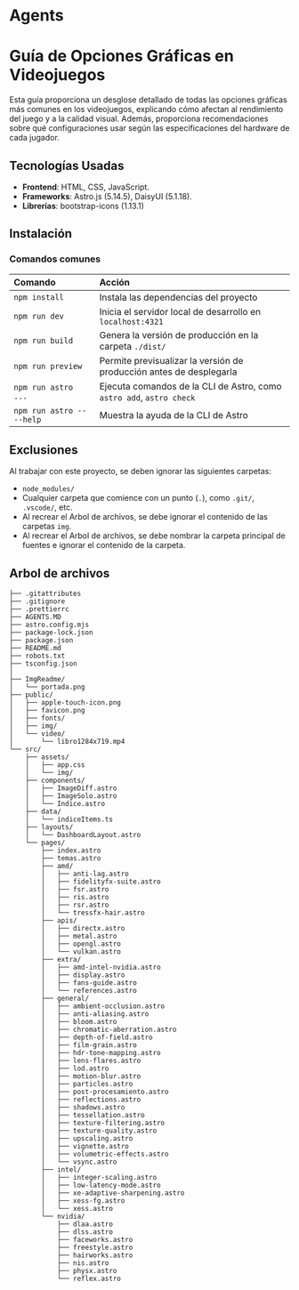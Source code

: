 # Agents

# Guía de Opciones Gráficas en Videojuegos

Esta guía proporciona un desglose detallado de todas las opciones gráficas más comunes en los videojuegos, explicando cómo afectan al rendimiento del juego y a la calidad visual. Además, proporciona recomendaciones sobre qué configuraciones usar según las especificaciones del hardware de cada jugador.

## Tecnologías Usadas

- **Frontend**: HTML, CSS, JavaScript.
- **Frameworks**: Astro.js (5.14.5), DaisyUI (5.1.18).
- **Librerías**: bootstrap-icons (1.13.1)

## Instalación

### Comandos comunes

| Comando                   | Acción                                                               |
| :------------------------ | :------------------------------------------------------------------- |
| `npm install`             | Instala las dependencias del proyecto                                |
| `npm run dev`             | Inicia el servidor local de desarrollo en `localhost:4321`           |
| `npm run build`           | Genera la versión de producción en la carpeta `./dist/`              |
| `npm run preview`         | Permite previsualizar la versión de producción antes de desplegarla  |
| `npm run astro ...`       | Ejecuta comandos de la CLI de Astro, como `astro add`, `astro check` |
| `npm run astro -- --help` | Muestra la ayuda de la CLI de Astro                                  |

## Exclusiones

Al trabajar con este proyecto, se deben ignorar las siguientes carpetas:

- `node_modules/`
- Cualquier carpeta que comience con un punto (`.`), como `.git/`, `.vscode/`, etc.
- Al recrear el Arbol de archivos, se debe ignorar el contenido de las carpetas `img`.
- Al recrear el Arbol de archivos, se debe nombrar la carpeta principal de fuentes e ignorar el contenido de la carpeta.

## Arbol de archivos

```text
├── .gitattributes
├── .gitignore
├── .prettierrc
├── AGENTS.MD
├── astro.config.mjs
├── package-lock.json
├── package.json
├── README.md
├── robots.txt
├── tsconfig.json
│
├── ImgReadme/
│   └── portada.png
├── public/
│   ├── apple-touch-icon.png
│   ├── favicon.png
│   ├── fonts/
│   ├── img/
│   └── video/
│       └── libro1284x719.mp4
└── src/
    ├── assets/
    │   ├── app.css
    │   └── img/
    ├── components/
    │   ├── ImageDiff.astro
    │   ├── ImageSolo.astro
    │   └── Indice.astro
    ├── data/
    │   └── indiceItems.ts
    ├── layouts/
    │   └── DashboardLayout.astro
    └── pages/
        ├── index.astro
        ├── temas.astro
        ├── amd/
        │   ├── anti-lag.astro
        │   ├── fidelityfx-suite.astro
        │   ├── fsr.astro
        │   ├── ris.astro
        │   ├── rsr.astro
        │   └── tressfx-hair.astro
        ├── apis/
        │   ├── directx.astro
        │   ├── metal.astro
        │   ├── opengl.astro
        │   └── vulkan.astro
        ├── extra/
        │   ├── amd-intel-nvidia.astro
        │   ├── display.astro
        │   ├── fans-guide.astro
        │   └── references.astro
        ├── general/
        │   ├── ambient-occlusion.astro
        │   ├── anti-aliasing.astro
        │   ├── bloom.astro
        │   ├── chromatic-aberration.astro
        │   ├── depth-of-field.astro
        │   ├── film-grain.astro
        │   ├── hdr-tone-mapping.astro
        │   ├── lens-flares.astro
        │   ├── lod.astro
        │   ├── motion-blur.astro
        │   ├── particles.astro
        │   ├── post-procesamiento.astro
        │   ├── reflections.astro
        │   ├── shadows.astro
        │   ├── tessellation.astro
        │   ├── texture-filtering.astro
        │   ├── texture-quality.astro
        │   ├── upscaling.astro
        │   ├── vignette.astro
        │   ├── volumetric-effects.astro
        │   └── vsync.astro
        ├── intel/
        │   ├── integer-scaling.astro
        │   ├── low-latency-mode.astro
        │   ├── xe-adaptive-sharpening.astro
        │   ├── xess-fg.astro
        │   └── xess.astro
        └── nvidia/
            ├── dlaa.astro
            ├── dlss.astro
            ├── faceworks.astro
            ├── freestyle.astro
            ├── hairworks.astro
            ├── nis.astro
            ├── physx.astro
            └── reflex.astro
```

